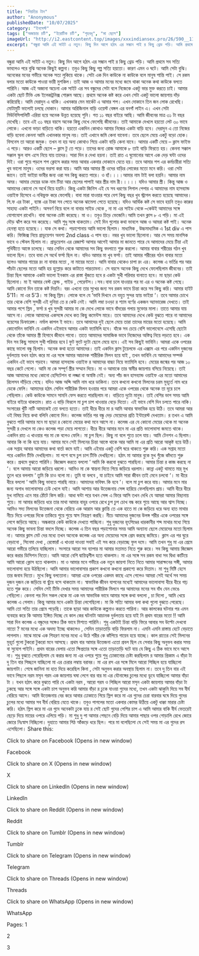 ```yaml
---
title: "নিয়তির টান"
author: "Anonymous"
publishedDate: "10/07/2025"
category: "ইনসেস্ট"
tags: ["অজাচার চটি", "ইরোটিক চটি", "গৃহবধূ", "মা ছেলে"]
imageUrl: "http://i2.eastcontent.top/images/xxxindiansex.pro/26/590__11.jpg"
excerpt: "বন্ধুরা আমি এই সাইট এ নতুন। কিছু দিন আগে হঠাৎ এর সন্ধান পাই র কিছু থ্রেড পড়ি। আমি প্রথমে সব সত্যি ভাবলেও পরে বুঝি অনেক কিছুই কল্পনা। তবুও কিছু কিছু গল্প সত্যি হয়তো। কারণ এমন ও ঘটে। আমি সেটা বুঝি। অন..."
---
```


বন্ধুরা আমি এই সাইট এ নতুন। কিছু দিন আগে হঠাৎ এর সন্ধান পাই র কিছু থ্রেড পড়ি। আমি প্রথমে সব সত্যি ভাবলেও পরে বুঝি অনেক কিছুই কল্পনা। তবুও কিছু কিছু গল্প সত্যি হয়তো। কারণ এমন ও ঘটে। আমি সেটা বুঝি। অনেকের মনের গভীরে অনেক সত্য লুকিয়ে থাকে। সেটা এক দিন কাউকে না কাউকে বলে মানুষ শান্তি পাই। সে রকম বলার মতো কাউকে পাওয়া ভারী মুশকিল। তাই আজ ও আমার মনের মধ্যে জমে থাকা অনেক কথা কাউকে বলতে পারিনি। আজ এই অজানা অচেনা এক সাইট এর সব বন্ধুদের সেটা বলে নিজেকে একটু ভার মুক্ত করতে চাই।
আমার একটা ছোট টিভি এন্ড ইলেকট্রনিক্স শোরুম আছে। প্রথমে অনেক কষ্ট করে এখন সেটা একটু ভালো জায়গায় দাঁড় করিয়েছি। আমি দেরাদুন এ থাকি। এখনকার মেন মার্কেট এ আমার শপ। এখন দোকানে তিন জন লোক রেখেছি। মোটামুটি ভালোই চলছে দোকান।
আমার অরিজিনাল বাড়ি ওয়েস্ট বেঙ্গল এর বনগাঁ লাইন এ। এখন সেটা মিউনিসিপালিটি এরিয়া হয়ে অনেক উন্নত হয়েছে শুনি। গত ১১ বছর বাইরে আছি। আমি জীবনের মাত্র ৩১ টা বছর দেখেছি। তবে এই ৩১ বছর বয়সে অনেক কিছু দেখে ফেলেছি জীবনের। তাই আমাকে দেখলে হয়তো লেট ৩০ ভাবে লোকে। এখনো ভাড়া বাড়িতে থাকি। হয়তো একদিন কোথাও আমার নিজের একটা বাড়ি হবে। দেরাদুন এ তো নিজের বাড়ি হবেনা কেননা আমি এখানকার মানুষ নয়। তাই এখানে জমি কেনা যাবেনা। তবে ছেলে মেয়ে একটু বড়ো হোক। বিসনেস তা আরো জমুক। তখন না হয় অন্য কোথাও গিয়ে একটা বাড়ি কেনা যাবে। আমার একটি মেয়ে – ক্লাস ফাইভ এ পড়ে। আরও একটি ছেলে – ক্লাস টু তে পড়ে। তাদের জন্য রোজ আমাকে ৮ তাই বাড়ি ফিরতে হয়। কেননা সক্কাল সক্কাল স্কুল বাস এসে নিয়ে যায় তাদের। সারা দিন র দেখা হয়না। তাই রাত এ ঘুমোনোর আগে এক দেড় ঘন্টা ওদের দিই। ওরা শুয়ে পড়লে শপ ক্লোসে করার সময় আবার একবার দোকানে যেতে হয়। তবে আমার শপ এর কর্মচারীরা সত্যি খুব ভালো মানুষ। ওদের ভরসা করা যায়। আমি আর আমার স্ত্রী ওদের বাড়ির লোকের মতো মনে করি। ওরা সেটা জানে। তাই ভাইয়া ভাবীর জন্য ওরা সব কিছু করতে পারে।
ও হাঁ।।।।আমার নাম টাই বলা হয়নি। আমার নাম অমর। আমার মেয়ের ডাক নাম টিয়া আর ছেলের পাপাই আর স্ত্রীর নাম রী।।।।।
যদিও আমার স্ত্রী। কিন্তু আজ ও আমাদের কোনো সে অর্থে বিয়ে হয়নি। কিন্তু একটা জিনিস এই যে সব ধরণের লিগাল পেপার এ আমাদের নাম হাসব্যান্ড ওয়াইফ হিসেবে এ নথিভুক্ত করে ফেলেছি। বাবা মারা যাওয়ার পরে বেশ কিছু বছর খুব স্ট্রাগল করতে হয়েছে আমাদের। পি.ফ এর টাকা , ব্যাঙ্ক এর টাকা সব পেতে অনেক ঝামেলা পেতে হয়েছে। যদিও আর্থিক কষ্ট সে ভাবে হয়নি তবুও কারুর সাহায্য একটা পাইনি। অসবর্ণ বিয়ে বলে না বাবার সাইড থেকে , না মা এর সাইড থেকে –কেউই আমাদের সঙ্গে যোগাযোগ রাখেনি। বাবা অনেক চেষ্টা করেছে। মা ও। তবুও চিড়ে ভেজেনি।আমি তখন ক্লাস ৮ এ পড়ি। মা এই দৌড় ঝাঁপ করে সব করেছে। আমি শুধু সঙ্গে থাকতাম। সেই দিন গুলোর কথা ভাবলে আজ ও আমরা কষ্ট পাই। অনেক হেনস্থা হতে হয়েছে।। যাক সে কথা। পড়াশোনায় আমি ভালো ছিলাম। মাধ্যমিক , উচ্চমাধ্যমিক এ 1st div এ পাস করি। ফিজিক্স নিয়ে গ্রাডুয়েশন অবশ্য 2nd class এ পাস হয়। নম্বর খুব ভালো ছিলোনা। আর সে সময় মানসিক ভাবে ও স্টেবল ছিলাম না। গ্রাডুয়েশন এর রেজাল্ট আসার আগেই আমার মা জানতে পারে যে আমাদের মেয়ে টিয়া এই পৃথিবীতে আস্তে চলেছে। আর সেদিন থেকে আমাদের সব কিছু বদলাতে শুরু করলো।
আমার বাবার শরীরের গঠন খুব ভালো ছিল। তবে বাবা সে অর্থে ফর্সা ছিল না। যদিও আমার মা খুব ফর্সা। তাই আমার শরীরের গঠন বাবার মতো হলেও আমার গায়ের রং না বাবার মতো , না মায়ের মতো। আমি বাবার থেকেও চাপা রং এর। কলেজ এ ভর্তির পর আর পাঁচটা ছেলের মতো আমি হয় হুল্লোড় করে কাটাতে পারতামনা। সে বয়সে অনেক কিছু দেখে ফেলেছিলাম জীবনের। তাই চিন্তা ছিল আমাকে একটা ভালো ইনকাম এর রাস্তা খুঁজতে হবে র একটা সুখী পরিবার বানাতে হবে। মা ছাড়া কেউ ছিলোনা। মা ই আমার বেস্ট ফ্রেন্ড , গাইড , পেরেন্টস।।সব।বাবা চলে যাওয়ার পর মা এর ও অনেক কষ্ট গেছে। আমি কোনো দিন তাকে কষ্ট দিয়নি। বরং এখনো তার সুখের জন্য সব রকম ভাবে চিন্তা করে সব কিছু করি।
আমার হাইট 5’11। মা এর 5’3। মা কিন্তু স্লিম। লোকে বলে যে ‘ভাবি দিখনে মে বহুত সুন্দর হ্যায় ভাইয়া ‘। তবে আমার চোখে তার থেকে বেশি সুন্দরী এই দুনিয়া তে র কেউ নেই। আমি লম্বা চওড়া র শ্যাম বর্ণের একজন অ্যাভারেজ দেখতে। তাই আমার পশে স্লিম , ফর্সা র খুব সুন্দরী আমার মা কে দেখে লোকে ভাবে বাঁদরের গলায় মুক্তোর মালা। তাতে আমার যায় আসে না। লোকে আমাদের একসঙ্গে দেখে কত কিছু কমেন্টস মারে। তবে আমাদের দেখে কেউ বুঝতে পারে না আমাদের বয়েসের ডিফারেন্স। নর্মাল কাপল ই ভাবে। তবে আমাদের দুই ছেলে মেয়ে তারা তাদের মায়ের মতো হয়েছে।
আমি কোনোদিন ভাবিনি যে একদিন এইভাবে আমার একটা ফ্যামিলি হবে। যাঁকে সব চেয়ে বেশি ভালোবেসে এসেছি ছোটো থেকে তাঁকে আমার স্ত্রী হিসাবে জীবনে পাবো। তাতে আমাদের সামাজিক ভাবে নিজেদের অস্তিত্ব নিয়ে লড়তে হবে। এক দিন সব কিছু সামলে সুখী পরিবার হবে l ফুট ফুটে দুটো ছেলে মেয়ে হবে। এই সব কিছুই ভাবিনি। আমরা একে ওপরের কাছে ভালো বন্ধু ছিলাম। অনেক কথা হতো আমাদের। তাই একদিন ক্লাস টুয়েলভে এর এক্সাম এর পরে একদিন দুজনের দুর্বলতায় যখন হঠাৎ করে মা এর সঙ্গে আমার আচানক শারীরিক মিলন হয়ে যাই , তখন ভাবিনি যে আমাদের সম্পর্ক একদিন এই ভাবে গড়াবে। আমরা হাসব্যান্ড ওয়াইফ র আমাদের বাচ্চা নিয়ে ফ্যামিলি হবে। মেয়ের জন্মের পর আজ ১০ বছর কেটে গেলো। আমি মা কে সম্পূর্ণ স্ত্রীর সম্মান দিয়ে। মা ও আমাকে তার স্বামীর জায়গায় বসিয়ে নিয়েছে। তাই আজ আমাদের মধ্যে কোনো হেসিটেশন বা লজ্জা বা অস্বস্তি নেই। অন্য পাঁচ জন হাসব্যান্ড ওয়াইফ এর মতো আমাদের রিলেসন দাঁড়িয়ে গেছে। যদিও আজ অব্দি আমি নাম ধরে ডাকিনা। তবে কখনো কখনো মিলনের চরম মুহূর্তে নাম ধরে ডেকে ফেলি।
আমাদের হঠাৎ সেদিন শারীরিক মিলন হওয়ার পরে আমরা একে ওপরের থেকে অনেক তা দূরে চলে গেছিলাম। কেউ কাউকে সামনে সামনি ফেস করতে পারছিলাম না। বাড়িতে দুটো মানুষ। তাই বেশির ভাগ সময় আমি বাইরে বাইরে থাকতাম। রাত এ বাড়ি ফিরলে মা চুপ চাপ খাওয়ার বেড়ে দিতো। এই ভাবে বেশি দিন চলতে পারে নাকি। সংসারের খুঁটি নাটি আমাকেই তো বলতে হতো। তাই ধীরে ধীরে মা র আমি আবার স্বাভাবিক হয়ে উঠি। তবে আমরা আর ওই বিষয় নিয়ে কথা বলিনি কোনো দিন। কলেজ ভর্তির পর বন্ধু দেড় মেয়েদের প্রতি ইন্টারেস্ট দেখতাম। র তখন এ আমি বুঝতে পারি আমার মনে মা ছাড়া র কোনো মেয়ের কথা মনে আসে না। কলেজ এর যে কোনো মেয়ের থেকে মা অনেক সুন্দরী র দেখলে মা কেও কলেজ পড়া মেয়ে লাগতো। ধীরে ধীরে আমার মনে মা এর প্রতি ভালোবাসা জমতে থাকে। একদিন রাত এ খাওয়ার পর মা কে বলেও ফেলি। মা চুপ ছিল। কিছু না বলে শুতে চলে যায়। আমি টেনশন এ ছিলাম। আবার কি না কি হয়ে যায়। আমার মনে সেই মিলনের চিন্তা আস্তে থাকে আর আমি মা এর প্রতি আরো আকৃষ্ট হয়ে উঠি। এক সপ্তাহ আবার আমাদের কথা বার্তা কমে যাই। আমি এইবার একটু বেশি ঘরে থাকতে শুরু করি। এক সপ্তাহ মতো পরে একদিন টিভি দেখছিলাম। মা পশে বসে চুপ চাপ টিভি দেখছিলো। হঠাৎ মা আমার বুকে মুখ গুঁজে কাঁদতে শুরু করে। প্রথমে বুঝতে পারিনি। জিজ্ঞেস করতে বললো ‘ আমি কি করবো বুঝতে পারছিনা। আমার চিন্তা র কাজ করছে না ‘। বলে আমায় আরো জড়িয়ে ধরলো। আমিও মা কে স্বান্তনা দিতে গিয়ে জড়িয়ে ধরলাম। কান্না একটু থামতে মার্ মুখ তুলে ধরে বললাম ‘ তুমি কি চাও বলো মা। তুমি যা বলবে , যা চাইবে আমি সারা জীবন তাই মেনে চলবো ‘। মা ধীরে ধীরে বললো ‘ আমি কিছু ভাবতে পারছি নারে। আমাদের ভবিষৎ কি হবে ‘। বলে মা চুপ করে যায়। আমার মনে মার জন্য অগাধ ভালোবাসার ঢেউ খেলে যাই। আমি আশায় আর উত্তেজনায় সেন্স হারিয়ে ফেলছিলাম প্রায়। আমি ধীরে ধীরে মুখ নামিয়ে এনে মার ঠোঁটে কিস করি। আধা ঘন্টা পরে যখন সেন্স এ ফিরে আসি তখন দেখি যে আমরা আমার বিছানায় শুয়ে। মা আমার জড়িয়ে ধরে তার মাথা আমার বাহুর ওপরে রেখে চুপ চুপ চোখ বন্ধ করে শুয়ে আছে আর শ্বাস নিচ্ছে। আমিও সদ্য মিলনের উত্তেজনা থেকে বেরিয়ে এক আরাম আর ক্লান্তি তে এক হাতে মা কে জড়িয়ে ধরে অন্য হাত মাথার নীচে দিয়ে ওপরের দিকে তাকিয়ে শুয়ে শুয়ে স্বাস নিয়ন্ত্রণ করছি। নীচে আমাদের দুজনের উলঙ্গ শরীর একে ওপরের সঙ্গে লেগে জড়িয়ে আছে। অন্ধকারে কেউ কাউকে দেখতে পাচ্ছিনা। শুধু দুজনের হৃৎপিণ্ডের ধারকানীর শব্দ মাথার মধ্যে গিয়ে অনেক কিছু ভাবনা চিন্তা বদলে দিচ্ছে।
কলেজ এ তিন বছর পড়াশোনার সময় আমি অন্যান্য ছেলে মেয়েদের মতো ছিলাম না। আমার ক্লাস মেট দের মধ্যে তখন অনেকে কলেজ এর অন্য মেয়েদের সঙ্গে প্রেম করছে জমিয়ে। ক্লাস এর পর ঘুরে বেড়ানো , সিনেমা দেখা , রেস্তোরাঁ এ খাওয়া দাওয়া সবাই এই সব করে বেড়াচ্ছে ফুল দমে। আমি তখন শুধু মা এর প্রেমে আরো গভীরে তলিয়ে যাচ্ছিলাম।
সংসারে আরো সব ব্যাপার মা আমার মতামত নিতে শুরু করে। সব কিছু আমায় জিজ্ঞেস করে করার ডিসিশন নিতো। আমি আরো বেশি দ্বায়িত্বশীল হতে থাকলাম। মা এর সঙ্গে সব রকম বাধা সব দ্বিধা কাটিয়ে আমি আরো ক্লোস হতে থাকলাম। মা ও আমার মনে গভীরে এক নতুন জায়গা নিতে নিতে আমার সারাক্ষনের সঙ্গী, আমার ভালোবাসা হয়ে উঠছিলো।
আমি আমার ভালোবাসার প্রকাশ কখনো কখনো প্রকাশ্যে করে দিতাম। মা শুধু মিষ্টি হেসে তার জবাব দিতো। মুখে কিছু বলতোনা। আমরা একে ওপরের একদম কাছে এসে গেলেও আমরা সেই অর্থে সব সময় দুজন দুজন কে জড়িয়ে বা ছুঁয়ে বসে থাকতাম না। স্বাভাবিক জীবন যাপনের মধ্যেই আমাদের ভালোবাসা ধীরে ধীরে গাঢ় হতে শুরু করে।
সেদিন সেই টিভি দেখার সময় আমাদের শারীরিক মিলনে পর আমাদের মনের সব বাঁধ যেন ভেঙে গেছিলো। কেননা পর দিন সকল থেকে মা এক দম স্বাভাবিক ভাবে আমার সঙ্গে কথা বললো , চা দিলো , আমি খেয়ে কলেজ এ গেলাম। কিন্তু আমার মনে একটা চিন্তা লেগেছিলো। মা কি সত্যি আমার বলা কথা গুলো বুঝতে পেরেছে। আমি তো সত্যি তার প্রেমে পড়েছি। তাকে ছাড়া আর কাউকে কল্পনাও করতে পারিনা। আর কালকের ঘটনার পর এমন ব্যবহার করে কি আমায় ইঙ্গিত দিচ্ছে যে কাল কের ঘটনাটা আচানক দুর্বলতায় হয়ে যাই নি প্রথম বারের মতো !! আমি সারা দিন কলেজ এ বন্ধুদের সঙ্গেও ঠিক ভাবে মিশতে পারিনি। শুধু একটাই চিন্তা বাড়ি ফিরে আবার সব উল্টো দেখবো নাতো ?
মনের মধ্যে এক অদম্য ইচ্ছে থাকলেও , সেদিন তাড়াতাড়ি বাড়ি ফিরলাম না। এমনি এমনি রাস্তায় হেটে বেড়াতে লাগলাম। মাঝে মাঝে এক শিহরণ মনের মধ্যে এ উঠে শরীর কে কাঁপিয়ে গায়েব হয়ে যাচ্ছে। কাল রাতের সেই মিলনের মুহূর্ত গুলো টুকরো টুকরো মনে আসছে। প্রথম বার আমার উত্তেজনা এতো প্রবল ছিল যে সেবার কিছু অনুভব করার সময় বা সুযোগ পাইনি। প্রথম বারের বেলায় এতো ক্ষিপ্রতার সঙ্গে এতো তাড়াতাড়ি ঘটে যায় যে কিছু এ ঠিক ভাবে মনে আসে না। শুধু বুঝতে পেরেছিলাম যে করার জন্য মা এর ওপরে শুয়ে শুধু ঢোকানোর চেষ্টা করছিলাম র আমার প্রিকাম এ বাঁড়া টা দু তিন বার পিচ্ছলে যাচ্ছিলো মা এর চেরার লম্বায় বরাবর। মা এর রস এর সঙ্গে মিলে আরো পিচ্ছিল হয়ে যাচ্ছিলো জায়গাটা। শেষে জানিনা মা হাত দিয়ে করেছিল কিনা , সেটা অনুভব করার অবস্থায় ছিলাম না। তবে দু তিন বার এই ভাবে পিছলে নরম মসৃন গরম এক জায়গায় ঘষা লেগে বার বার মা এর যৌনাঙ্গের চুলের মধ্যে ডুবে যাচ্ছিলো আমার বাঁড়া টা । যখন হঠাৎ করে বুঝতে পারি যে একটা নরম , আরো গরম ও পিচ্ছিল আরো মসৃন একটা জায়গায় আমার বাঁড়া টা ঢুকছে আর সঙ্গে সঙ্গে একটা চাপ অনুভব করি আমার বাঁড়া র ঢুকে যাওয়া গুদের মধ্যে, তখন একটা ঝাকুনি দিয়ে সব বীর্য বেরিয়ে আসে। আমি উত্তেজনায় বের করে আবার ঢোকাতে গিয়ে স্লিপ করে মা এর গুদের চেরা বারবার ঘষে দিয়ে গুদের চুলের মধ্যে আমার সব বীর্য বেরিয়ে যেতে থাকে।
তবুও পাগলের মতো একবার কোমর উঠিয়ে একটু ধাক্কা মারার চেষ্টা করি। হঠাৎ স্লিপ করে মা এর গুদে অনেকটা ঢুকে যায় র সেই ছোট গুদের পেশির চাপ এ আমি আমার বাকি বীর্য ভেতরেই ছেড়ে দিয়ে মায়ের ওপরে এলিয়ে পড়ি। মা শুধু দু পা আমার পেছনে বেড়ি দিয়ে আমার পাছার ওপর গোড়ালি রেখে জোরে জোরে নিঃস্বাস নিচ্ছিলো। দুহাতে আমার পিঠ আঁকড়ে ধরে ছিল। পরে মা বলেছিলো যে সেই সময় মা এর গুদের রস এসেছিলো।
Share this:


Click to share on Facebook (Opens in new window)


Facebook




Click to share on X (Opens in new window)


X




Click to share on LinkedIn (Opens in new window)


LinkedIn




Click to share on Reddit (Opens in new window)


Reddit




Click to share on Tumblr (Opens in new window)


Tumblr




Click to share on Telegram (Opens in new window)


Telegram




Click to share on Threads (Opens in new window)


Threads




Click to share on WhatsApp (Opens in new window)


WhatsApp


Pages: 
1
 
2
 
3
